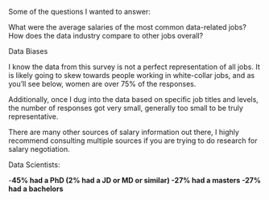 
Some of the questions I wanted to answer:

What were the average salaries of the most common data-related jobs?
How does the data industry compare to other jobs overall?

Data Biases

I know the data from this survey is not a perfect representation of all jobs. It is likely going to skew towards people working in white-collar jobs, and as you’ll see below, women are over 75% of the responses.

Additionally, once I dug into the data based on specific job titles and levels, the number of responses got very small, generally too small to be truly representative.

There are many other sources of salary information out there, I highly recommend consulting multiple sources if you are trying to do research for salary negotiation.

Data Scientists:

-<b>45% had a PhD (2% had a JD or MD or similar)<b>
-<b>27% had a masters<b>
-27% had a bachelors
